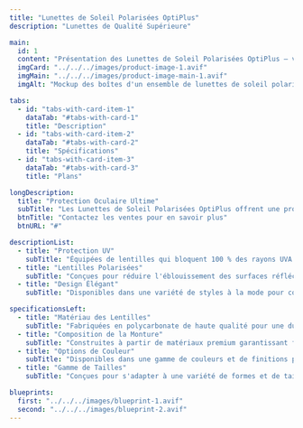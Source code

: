 ```yaml
---
title: "Lunettes de Soleil Polarisées OptiPlus"
description: "Lunettes de Qualité Supérieure"

main:
  id: 1
  content: "Présentation des Lunettes de Soleil Polarisées OptiPlus – votre solution ultime pour la protection oculaire et la clarté en conditions lumineuses. Ces lunettes élégantes sont méticuleusement conçues pour répondre aux normes les plus élevées de qualité, garantissant que vos yeux sont protégés des rayons UV nocifs tout en profitant d'une vision cristalline."
  imgCard: "../../../images/product-image-1.avif"
  imgMain: "../../../images/product-image-main-1.avif"
  imgAlt: "Mockup des boîtes d'un ensemble de lunettes de soleil polarisées"

tabs:
  - id: "tabs-with-card-item-1"
    dataTab: "#tabs-with-card-1"
    title: "Description"
  - id: "tabs-with-card-item-2"
    dataTab: "#tabs-with-card-2"
    title: "Spécifications"
  - id: "tabs-with-card-item-3"
    dataTab: "#tabs-with-card-3"
    title: "Plans"

longDescription:
  title: "Protection Oculaire Ultime"
  subTitle: "Les Lunettes de Soleil Polarisées OptiPlus offrent une protection et un style inégalés, garantissant que vos yeux restent confortables et protégés lors d'activités en extérieur."
  btnTitle: "Contactez les ventes pour en savoir plus"
  btnURL: "#"

descriptionList:
  - title: "Protection UV"
    subTitle: "Équipées de lentilles qui bloquent 100 % des rayons UVA et UVB nocifs, protégeant vos yeux des dommages causés par le soleil."
  - title: "Lentilles Polarisées"
    subTitle: "Conçues pour réduire l'éblouissement des surfaces réfléchissantes, améliorant la clarté visuelle et le confort en conditions lumineuses."
  - title: "Design Élégant"
    subTitle: "Disponibles dans une variété de styles à la mode pour convenir à chaque personnalité et occasion."

specificationsLeft:
  - title: "Matériau des Lentilles"
    subTitle: "Fabriquées en polycarbonate de haute qualité pour une durabilité légère et une résistance aux chocs."
  - title: "Composition de la Monture"
    subTitle: "Construites à partir de matériaux premium garantissant flexibilité et durabilité."
  - title: "Options de Couleur"
    subTitle: "Disponibles dans une gamme de couleurs et de finitions pour correspondre à vos préférences de style."
  - title: "Gamme de Tailles"
    subTitle: "Conçues pour s'adapter à une variété de formes et de tailles de visage pour un confort maximal."

blueprints:
  first: "../../../images/blueprint-1.avif"
  second: "../../../images/blueprint-2.avif"
---
```

